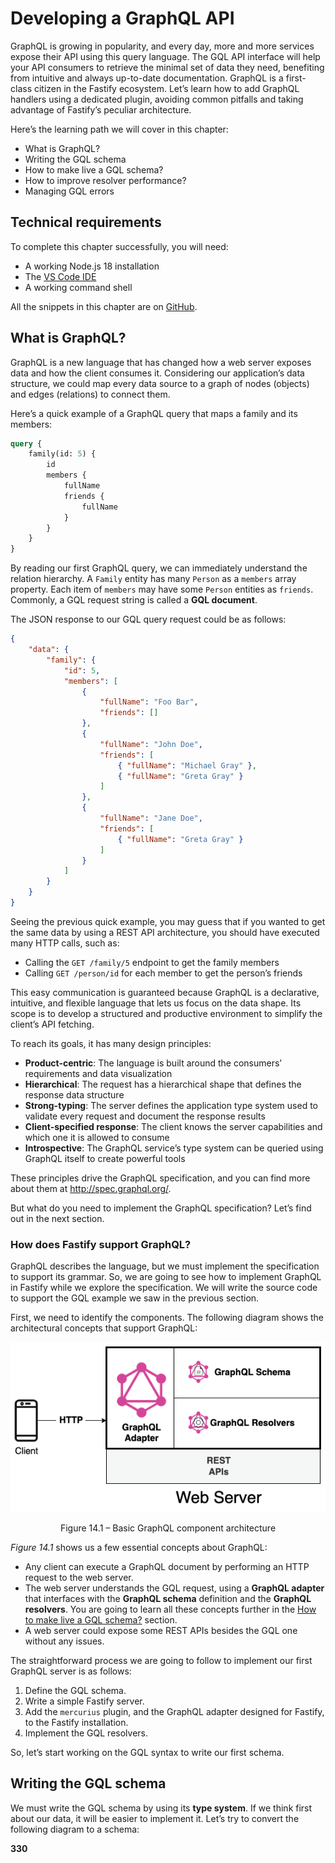 # Developing a GraphQL API

GraphQL is growing in popularity, and every day, more and more services expose their API using this query language. The GQL API interface will help your API consumers to retrieve the minimal set of data they need, benefiting from intuitive and always up-to-date documentation. GraphQL is a first-class citizen in the Fastify ecosystem. Let’s learn how to add GraphQL handlers using a dedicated plugin, avoiding common pitfalls and taking advantage of Fastify’s peculiar architecture.

Here’s the learning path we will cover in this chapter:

-   What is GraphQL?
-   Writing the GQL schema
-   How to make live a GQL schema?
-   How to improve resolver performance?
-   Managing GQL errors

## Technical requirements

To complete this chapter successfully, you will need:

-   A working Node.js 18 installation
-   The [VS Code IDE](https://code.visualstudio.com/)
-   A working command shell

All the snippets in this chapter are on [GitHub](https://github.com/PacktPublishing/Accelerating-Server-Side-Development-with-Fastify/tree/main/Chapter%2014).

## What is GraphQL?

GraphQL is a new language that has changed how a web server exposes data and how the client consumes it. Considering our application’s data structure, we could map every data source to a graph of nodes (objects) and edges (relations) to connect them.

Here’s a quick example of a GraphQL query that maps a family and its members:

```graphql
query {
    family(id: 5) {
        id
        members {
            fullName
            friends {
                fullName
            }
        }
    }
}
```

By reading our first GraphQL query, we can immediately understand the relation hierarchy. A `Family` entity has many `Person` as a `members` array property. Each item of `members` may have some `Person` entities as `friends`. Commonly, a GQL request string is called a **GQL document**.

The JSON response to our GQL query request could be as follows:

```json
{
    "data": {
        "family": {
            "id": 5,
            "members": [
                {
                    "fullName": "Foo Bar",
                    "friends": []
                },
                {
                    "fullName": "John Doe",
                    "friends": [
                        { "fullName": "Michael Gray" },
                        { "fullName": "Greta Gray" }
                    ]
                },
                {
                    "fullName": "Jane Doe",
                    "friends": [
                        { "fullName": "Greta Gray" }
                    ]
                }
            ]
        }
    }
}
```

Seeing the previous quick example, you may guess that if you wanted to get the same data by using a REST API architecture, you should have executed many HTTP calls, such as:

-   Calling the `GET /family/5` endpoint to get the family members
-   Calling `GET /person/id` for each member to get the person’s friends

This easy communication is guaranteed because GraphQL is a declarative, intuitive, and flexible language that lets us focus on the data shape. Its scope is to develop a structured and productive environment to simplify the client’s API fetching.

To reach its goals, it has many design principles:

-   **Product-centric**: The language is built around the consumers’ requirements and data visualization
-   **Hierarchical**: The request has a hierarchical shape that defines the response data structure
-   **Strong-typing**: The server defines the application type system used to validate every request and document the response results
-   **Client-specified response**: The client knows the server capabilities and which one it is allowed to consume
-   **Introspective**: The GraphQL service’s type system can be queried using GraphQL itself to create powerful tools

These principles drive the GraphQL specification, and you can find more about them at <http://spec.graphql.org/>.

But what do you need to implement the GraphQL specification? Let’s find out in the next section.

### How does Fastify support GraphQL?

GraphQL describes the language, but we must implement the specification to support its grammar. So, we are going to see how to implement GraphQL in Fastify while we explore the specification. We will write the source code to support the GQL example we saw in the previous section.

First, we need to identify the components. The following diagram shows the architectural concepts that support GraphQL:

![Figure 14.1 – Basic GraphQL component architecture](graphql-1.png)

<center>Figure 14.1 – Basic GraphQL component architecture</center>

_Figure 14.1_ shows us a few essential concepts about GraphQL:

-   Any client can execute a GraphQL document by performing an HTTP request to the web server.
-   The web server understands the GQL request, using a **GraphQL adapter** that interfaces with the **GraphQL schema** definition and the **GraphQL resolvers**. You are going to learn all these concepts further in the [How to make live a GQL schema?](#how-to-make-live-a-gql-schema) section.
-   A web server could expose some REST APIs besides the GQL one without any issues.

The straightforward process we are going to follow to implement our first GraphQL server is as follows:

1.  Define the GQL schema.
2.  Write a simple Fastify server.
3.  Add the `mercurius` plugin, and the GraphQL adapter designed for Fastify, to the Fastify installation.
4.  Implement the GQL resolvers.

So, let’s start working on the GQL syntax to write our first schema.

## Writing the GQL schema

We must write the GQL schema by using its **type system**. If we think first about our data, it will be easier to implement it. Let’s try to convert the following diagram to a schema:

**330**
